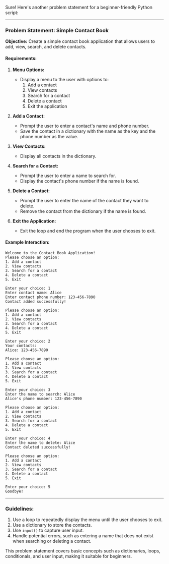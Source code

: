 Sure! Here's another problem statement for a beginner-friendly Python script:

---

### Problem Statement: Simple Contact Book

**Objective:** Create a simple contact book application that allows users to add, view, search, and delete contacts.

#### Requirements:
1. **Menu Options:**
    - Display a menu to the user with options to:
        1. Add a contact
        2. View contacts
        3. Search for a contact
        4. Delete a contact
        5. Exit the application

2. **Add a Contact:**
    - Prompt the user to enter a contact's name and phone number.
    - Save the contact in a dictionary with the name as the key and the phone number as the value.

3. **View Contacts:**
    - Display all contacts in the dictionary.

4. **Search for a Contact:**
    - Prompt the user to enter a name to search for.
    - Display the contact's phone number if the name is found.

5. **Delete a Contact:**
    - Prompt the user to enter the name of the contact they want to delete.
    - Remove the contact from the dictionary if the name is found.

6. **Exit the Application:**
    - Exit the loop and end the program when the user chooses to exit.

#### Example Interaction:
```
Welcome to the Contact Book Application!
Please choose an option:
1. Add a contact
2. View contacts
3. Search for a contact
4. Delete a contact
5. Exit

Enter your choice: 1
Enter contact name: Alice
Enter contact phone number: 123-456-7890
Contact added successfully!

Please choose an option:
1. Add a contact
2. View contacts
3. Search for a contact
4. Delete a contact
5. Exit

Enter your choice: 2
Your contacts:
Alice: 123-456-7890

Please choose an option:
1. Add a contact
2. View contacts
3. Search for a contact
4. Delete a contact
5. Exit

Enter your choice: 3
Enter the name to search: Alice
Alice's phone number: 123-456-7890

Please choose an option:
1. Add a contact
2. View contacts
3. Search for a contact
4. Delete a contact
5. Exit

Enter your choice: 4
Enter the name to delete: Alice
Contact deleted successfully!

Please choose an option:
1. Add a contact
2. View contacts
3. Search for a contact
4. Delete a contact
5. Exit

Enter your choice: 5
Goodbye!
```

---

### Guidelines:

1. Use a loop to repeatedly display the menu until the user chooses to exit.
2. Use a dictionary to store the contacts.
3. Use `input()` to capture user input.
4. Handle potential errors, such as entering a name that does not exist when searching or deleting a contact.

This problem statement covers basic concepts such as dictionaries, loops, conditionals, and user input, making it suitable for beginners.
